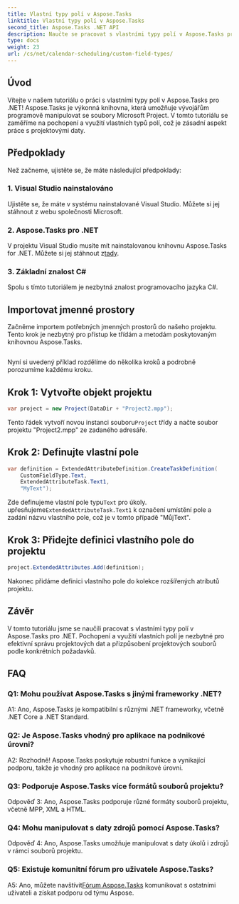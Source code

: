 ```yaml
---
title: Vlastní typy polí v Aspose.Tasks
linktitle: Vlastní typy polí v Aspose.Tasks
second_title: Aspose.Tasks .NET API
description: Naučte se pracovat s vlastními typy polí v Aspose.Tasks pro .NET. Podrobný průvodce s příklady kódu a často kladenými dotazy.
type: docs
weight: 23
url: /cs/net/calendar-scheduling/custom-field-types/
---
```

## Úvod

Vítejte v našem tutoriálu o práci s vlastními typy polí v Aspose.Tasks pro .NET! Aspose.Tasks je výkonná knihovna, která umožňuje vývojářům programově manipulovat se soubory Microsoft Project. V tomto tutoriálu se zaměříme na pochopení a využití vlastních typů polí, což je zásadní aspekt práce s projektovými daty.

## Předpoklady

Než začneme, ujistěte se, že máte následující předpoklady:

### 1. Visual Studio nainstalováno

Ujistěte se, že máte v systému nainstalované Visual Studio. Můžete si jej stáhnout z webu společnosti Microsoft.

### 2. Aspose.Tasks pro .NET

 V projektu Visual Studio musíte mít nainstalovanou knihovnu Aspose.Tasks for .NET. Můžete si jej stáhnout z[tady](https://releases.aspose.com/tasks/net/).

### 3. Základní znalost C#

Spolu s tímto tutoriálem je nezbytná znalost programovacího jazyka C#.

## Importovat jmenné prostory

Začněme importem potřebných jmenných prostorů do našeho projektu. Tento krok je nezbytný pro přístup ke třídám a metodám poskytovaným knihovnou Aspose.Tasks.

```csharp

```

Nyní si uvedený příklad rozdělíme do několika kroků a podrobně porozumíme každému kroku.

## Krok 1: Vytvořte objekt projektu

```csharp
var project = new Project(DataDir + "Project2.mpp");
```

 Tento řádek vytvoří novou instanci souboru`Project` třídy a načte soubor projektu "Project2.mpp" ze zadaného adresáře.

## Krok 2: Definujte vlastní pole

```csharp
var definition = ExtendedAttributeDefinition.CreateTaskDefinition(
    CustomFieldType.Text,
    ExtendedAttributeTask.Text1,
    "MyText");
```

 Zde definujeme vlastní pole typu`Text` pro úkoly. upřesňujeme`ExtendedAttributeTask.Text1` k označení umístění pole a zadání názvu vlastního pole, což je v tomto případě "MůjText".

## Krok 3: Přidejte definici vlastního pole do projektu

```csharp
project.ExtendedAttributes.Add(definition);
```

Nakonec přidáme definici vlastního pole do kolekce rozšířených atributů projektu.

## Závěr

V tomto tutoriálu jsme se naučili pracovat s vlastními typy polí v Aspose.Tasks pro .NET. Pochopení a využití vlastních polí je nezbytné pro efektivní správu projektových dat a přizpůsobení projektových souborů podle konkrétních požadavků.

## FAQ

### Q1: Mohu používat Aspose.Tasks s jinými frameworky .NET?

A1: Ano, Aspose.Tasks je kompatibilní s různými .NET frameworky, včetně .NET Core a .NET Standard.

### Q2: Je Aspose.Tasks vhodný pro aplikace na podnikové úrovni?

A2: Rozhodně! Aspose.Tasks poskytuje robustní funkce a vynikající podporu, takže je vhodný pro aplikace na podnikové úrovni.

### Q3: Podporuje Aspose.Tasks více formátů souborů projektu?

Odpověď 3: Ano, Aspose.Tasks podporuje různé formáty souborů projektu, včetně MPP, XML a HTML.

### Q4: Mohu manipulovat s daty zdrojů pomocí Aspose.Tasks?

Odpověď 4: Ano, Aspose.Tasks umožňuje manipulovat s daty úkolů i zdrojů v rámci souborů projektu.

### Q5: Existuje komunitní fórum pro uživatele Aspose.Tasks?

 A5: Ano, můžete navštívit[Fórum Aspose.Tasks](https://forum.aspose.com/c/tasks/15) komunikovat s ostatními uživateli a získat podporu od týmu Aspose.